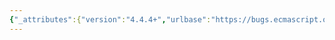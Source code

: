 ```yaml
---
{"_attributes":{"version":"4.4.4+","urlbase":"https://bugs.ecmascript.org/","maintainer":"dherman@mozilla.com"},"bug":{"bug_id":3123,"creation_ts":"2014-08-12 12:29:00 -0700","short_desc":"Should typeof be really allowed to produce \"function\" for an object not implementing [[Call]]?","delta_ts":"2014-10-14 15:17:54 -0700","product":"Draft for 6th Edition","component":"normative change from ES5.x","version":"Rev 26: July 18, 2014 Draft","rep_platform":"All","op_sys":"All","bug_status":"RESOLVED","resolution":"FIXED","priority":"Normal","bug_severity":"normal","everconfirmed":true,"reporter":{"uid":"claude.pache","name":"Claude Pache"},"assigned_to":{"uid":"allen","name":"Allen Wirfs-Brock"},"cc":["erights","erights"],"long_desc":[{"commentid":9766,"comment_count":0,"who":{"uid":"claude.pache","name":"Claude Pache"},"bug_when":"2014-08-12 12:29:31 -0700","thetext":"Section 12.5.6 The typeof Operator\nTable 34 — typeof Operator Results\n\nAccording to the last row of the table, `typeof` called on a non-standard exotic object that does not implement [[Call]] may result in \"function\" nonetheless. I'm not able to think of a valid reason for such a behaviour, and it deceives the expectation that `typeof` produces \"function\" iff the object is callable.\n\nEither such an object should not be permitted to have \"function\" as `typeof` result, or a NOTE should be added specifying that this is intentional."},{"commentid":9770,"comment_count":1,"who":{"uid":"allen","name":"Allen Wirfs-Brock"},"bug_when":"2014-08-12 13:34:24 -0700","thetext":"Mark,\n\nDo you agree that it is a bug that we didn't list \"function\" is the list of \"must nots\"?  \n\nDo you recall whether there were some know nonconforming host objects that we were trying to grandfather in."},{"commentid":9776,"comment_count":2,"who":{"uid":"erights","name":"Mark Miller"},"bug_when":"2014-08-12 19:17:43 -0700","thetext":"Hi Allen, Claude,\n\nI do agree that it is a bug. I do not remember if there was a host object counter-example. But even if there is, it seems we could grandfather it in by simply specifying that it does have a [[Call]] method that always throws."},{"commentid":9777,"comment_count":3,"who":{"uid":"claude.pache","name":"Claude Pache"},"bug_when":"2014-08-13 02:42:23 -0700","thetext":"(In reply to Mark Miller from comment #2)\n> But even if there is, it seems we could grandfather it in\n> by simply specifying that it does have a [[Call]] method that always throws.\n\nThere is a subtle difference between objects that have a [[Call]] method that always throws, and objects that don't have a [[Call]] method. For instance, let `f` be an object, and consider:\n\n    Function.prototype.bind.call(f, null)\n\nThat expression will throw an error iff `f` does not have a [[Call]] internal method (to a first approximation at least, for one can find several obscure ways for that expression to fail)."},{"commentid":9778,"comment_count":4,"who":{"uid":"erights","name":"Mark Miller"},"bug_when":"2014-08-13 03:26:44 -0700","thetext":"Good point. But probably there is no significant legacy constraint on preserving the throwing behavior of  Function.prototype.bind.call(f, null) on these host objects. If the consequence attributing a [[Call]] method to these host objects is that the bind succeeds and the throwing is postponed until the bound method is called, I suspect we could get away with that."},{"commentid":10363,"comment_count":5,"who":{"uid":"allen","name":"Allen Wirfs-Brock"},"bug_when":"2014-10-14 12:00:22 -0700","thetext":"fixed in rev28 editor's draft.\n\nAdded \"function\" to the list."},{"commentid":10439,"comment_count":6,"who":{"uid":"allen","name":"Allen Wirfs-Brock"},"bug_when":"2014-10-14 15:17:54 -0700","thetext":"fixed in rev28"}]}}
---
```

